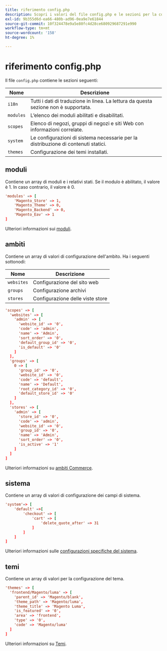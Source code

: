 ```yaml
---
title: riferimento config.php
description: Scopri i valori del file config.php e le sezioni per la configurazione di Adobe Commerce. Scopri moduli, ambiti, impostazioni di sistema e best practice per la distribuzione.
exl-id: 9b355d6d-ea66-480b-ad96-0ea9e7e61844
source-git-commit: 10f324478e9a5e80fc4d28ce680929687291e990
workflow-type: tm+mt
source-wordcount: '158'
ht-degree: 1%

---
```


# riferimento config.php

Il file `config.php` contiene le sezioni seguenti:

| Nome | Descrizione |
| --------- | -------------------|
| `i18n` | Tutti i dati di traduzione in linea. La lettura da questa sezione non è supportata. |
| `modules` | L’elenco dei moduli abilitati e disabilitati. |
| `scopes` | Elenco di negozi, gruppi di negozi e siti Web con informazioni correlate. |
| `system` | Le configurazioni di sistema necessarie per la distribuzione di contenuti statici. |
| `themes` | Configurazione dei temi installati. |

## moduli

Contiene un array di moduli e i relativi stati. Se il modulo è abilitato, il valore è 1. In caso contrario, il valore è 0.

```conf
'modules' => [
    'Magento_Store' => 1,
    'Magento_Theme' => 0,
    'Magento_Backend' => 0,
    'Magento_Eav' => 1
]
```

Ulteriori informazioni sui [moduli].

## ambiti

Contiene un array di valori di configurazione dell&#39;ambito. Ha i seguenti sottonodi:

| Nome | Descrizione |
| ---------- | -----------------------------------|
| `websites` | Configurazione del sito web |
| `groups` | Configurazione archivi |
| `stores` | Configurazione delle viste store |

```conf
'scopes' => [
  'websites' => [
    'admin' => [
      'website_id' => '0',
      'code' => 'admin',
      'name' => 'Admin',
      'sort_order' => '0',
      'default_group_id' => '0',
      'is_default' => '0'
    ]
  ],
  'groups' => [
    0 => [
      'group_id' => '0',
      'website_id' => '0',
      'code' => 'default',
      'name' => 'Default',
      'root_category_id' => '0',
      'default_store_id' => '0'
    ]
  ],
  'stores' => [
    'admin' => [
      'store_id' => '0',
      'code' => 'admin',
      'website_id' => '0',
      'group_id' => '0',
      'name' => 'Admin',
      'sort_order' => '0',
      'is_active' => '1'
    ]
  ]
]
```

Ulteriori informazioni su [ambiti Commerce][scopes].

## sistema

Contiene un array di valori di configurazione dei campi di sistema.

```conf
'system'=> [
    'default' =>[
        'checkout' => [
            'cart' => [
                'delete_quote_after' => 31
            ]
        ]
    ]
]
```

Ulteriori informazioni sulle [configurazioni specifiche del sistema](config-reference-sens.md).

## temi

Contiene un array di valori per la configurazione del tema.

```conf
'themes' => [
  'frontend/Magento/luma' => [
    'parent_id' => 'Magento/blank',
    'theme_path' => 'Magento/luma',
    'theme_title' => 'Magento Luma',
    'is_featured' => '0',
    'area' => 'frontend',
    'type' => '0',
    'code' => 'Magento/luma'
  ]
]
```

Ulteriori informazioni su [Temi].

<!-- link definitions -->

[Moduli]: https://experienceleague.adobe.com/docs/commerce-learn/tutorials/backend-development/create-module.html?lang=it
[scopes]: https://experienceleague.adobe.com/docs/commerce-admin/start/setup/websites-stores-views.html?lang=it#scope-settings
[Temi]: https://developer.adobe.com/commerce/frontend-core/guide/themes/create-storefront/
